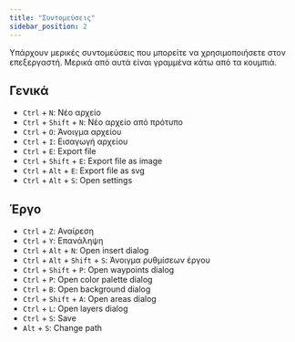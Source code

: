 ```yaml
---
title: "Συντομεύσεις"
sidebar_position: 2
---
```


Υπάρχουν μερικές συντομεύσεις που μπορείτε να χρησιμοποιήσετε στον επεξεργαστή. Μερικά από αυτά είναι γραμμένα κάτω από τα κουμπιά.

## Γενικά

* `Ctrl` + `N`: Νέο αρχείο
* `Ctrl` + `Shift` + `N`: Νέο αρχείο από πρότυπο
* `Ctrl` + `O`: Άνοιγμα αρχείου
* `Ctrl` + `I`: Εισαγωγή αρχείου
* `Ctrl` + `E`: Export file
* `Ctrl` + `Shift` + `E`: Export file as image
* `Ctrl` + `Alt` + `E`: Export file as svg
* `Ctrl` + `Alt` + `S`: Open settings

## Έργο

* `Ctrl` + `Z`: Αναίρεση
* `Ctrl` + `Y`: Επανάληψη
* `Ctrl` + `Alt` + `N`: Open insert dialog
* `Ctrl` + `Alt` + `Shift` + `S`: Άνοιγμα ρυθμίσεων έργου
* `Ctrl` + `Shift` + `P`: Open waypoints dialog
* `Ctrl` + `P`: Open color palette dialog
* `Ctrl` + `B`: Open background dialog
* `Ctrl` + `Shift` + `A`: Open areas dialog
* `Ctrl` + `L`: Open layers dialog
* `Ctrl` + `S`: Save
* `Alt` + `S`: Change path
